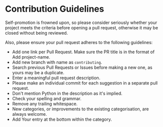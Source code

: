 # Contribution Guidelines

Self-promotion is frowned upon, so please consider seriously whether your project meets the criteria before opening a pull request, otherwise it may be closed without being reviewed.

Also, please ensure your pull request adheres to the following guidelines:

- Add one link per Pull Request.
Make sure the PR title is in the format of Add project-name.
- Add new branch with name as `contributing`.
- Search previous Pull Requests or Issues before making a new one, as yours may be a duplicate.
- Enter a meaningful pull request description.
- Please make an individual commit for each suggestion in a separate pull request.
- Don't mention Python in the description as it's implied.
- Check your spelling and grammar.
- Remove any trailing whitespace.
- New categories, or improvements to the existing categorisation, are always welcome.
- Add Your entry at the bottom within the category.